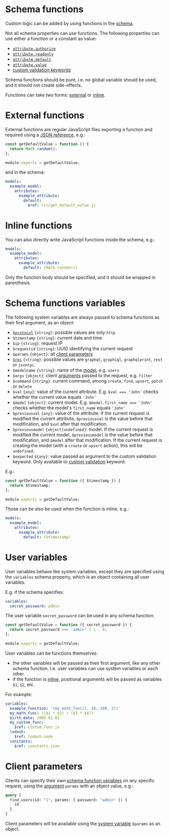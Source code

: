 # Schema functions

Custom logic can be added by using functions in the [schema](schema.md).

Not all schema properties can use functions. The following properties can use
either a function or a constant as value:
  - [`attribute.authorize`](authorization.md)
  - [`attribute.readonly`](authorization.md#readonly-attributes)
  - [`attribute.default`](default.md)
  - [`attribute.value`](transformation.md)
  - [custom validation keywords](validation.md#custom-validation)

Schema functions should be pure, i.e. no global variable should be used, and
it should not create side-effects.

Functions can take two forms: [external](#external-functions) or
[inline](#inline-functions).

# External functions

External functions are regular JavaScript files exporting a function and
required using a
[JSON reference](https://tools.ietf.org/html/draft-pbryan-zyp-json-ref-03),
e.g.:

<!-- eslint-disable strict, filenames/match-exported -->
```js
const getDefaultValue = function () {
  return Math.random();
};

module.exports = getDefaultValue;
```

and in the schema:

```yml
models:
  example_model:
    attributes:
      example_attribute:
        default:
          $ref: src/get_default_value.js
```

# Inline functions

You can also directly write JavaScript functions inside the schema, e.g.:

```yml
models:
  example_model:
    attributes:
      example_attribute:
        default: (Math.random())
```

Only the function body should be specified, and it should be wrapped in
parenthesis.

# Schema functions variables

The following system variables are always passed to schema functions as their
first argument, as an object:
  - [`$protocol`](protocols.md) `{string}`: possible values are only `http`
  - `$timestamp` `{string}`: current date and time
  - `$ip` `{string}`: request IP
  - `$requestid` `{string}`: UUID identifying the current request
  - `$params` `{object}`: all [client parameters](#client-parameters)
  - [`$rpc`](rpc.md) `{string}`: possible values are `graphql`,
    `graphiql`, `graphqlprint`, `rest` or `jsonrpc`.
  - `$modelname` `{string}`: name of the [model](models.md), e.g. `users`
  - `$args` `{object}`: client [arguments](rpc.md#rpc)
    passed to the request, e.g. `filter`
  - `$command` `{string}`: current command, among `create`, `find`, `upsert`,
    `patch` or `delete`
  - `$val` `{any}`: value of the current attribute.
    E.g. `$val === 'John'` checks whether the current value equals `'John'`
  - `$model` `{object}`: current model.
    E.g. `$model.first_name === 'John'` checks whether the model's `first_name`
    equals `'John'`
  - `$previousval` `{any}`: value of the attribute.
    If the current request is modified the current attribute, `$previousval`
    is the value before that modification, and `$val` after that modification.
  - `$previousmodel` `{object|undefined}`: model.
    If the current request is modified the current model, `$previousmodel` is
    the value before that modification, and `$model` after that modification.
    If the current request is creating the model (with a `create` or `upsert`
    action), this will be `undefined`.
  - `$expected` `${any}`: value passed as argument to the custom validation
    keyword. Only available to
    [custom validation](validation.md#custom-validation) keyword:

E.g.:

<!-- eslint-disable strict, filenames/match-exported -->
```js
const getDefaultValue = function ({ $timestamp }) {
  return $timestamp;
};

module.exports = getDefaultValue;
```

Those can be also be used when the function is inline, e.g.:

```yml
models:
  example_model:
    attributes:
      example_attribute:
        default: ($timestamp)
```

# User variables

User variables behave like system variables, except they are specified using the
`variables` schema property, which is an object containing all user variables.

E.g. if the schema specifies:

```yml
variables:
  secret_password: admin
```

The user variable `secret_password` can be used in any schema function:

<!-- eslint-disable strict, filenames/match-exported, camelcase -->
```js
const getDefaultValue = function ({ secret_password }) {
  return secret_password === 'admin' ? 1 : 0;
};

module.exports = getDefaultValue;
```

User variables can be functions themselves:
  - the other variables will be passed as their first argument, like any
    other schema function. I.e. user variables can use system variables or
    each other.
  - if the function is [inline](#inline-functions), positional arguments will
    be passed as variables `$1`, `$2`, etc.

For example:

```yml
variables:
  example_function: '(my_math_func(1, 10, 100, 2))'
  my_math_func: (($1 * $2) + ($3 * $4))
  birth_date: 2005-01-01
  my_custom_func:
    $ref: custom_func.js
  lodash:
    $ref: lodash.node
  constants:
    $ref: constants.json
```

# Client parameters

Clients can specify their own
[schema function variables](#schema-functions-variables) on any specific
request, using the [argument](rpc.md#rpc) `params`
with an object value, e.g.:

```graphql
query {
  find_users(id: "1", params: { password: "admin" }) {
    id
  }
}
```

Client parameters will be available using the
[system variable](#schema-functions-variables) `$params` as an object.
